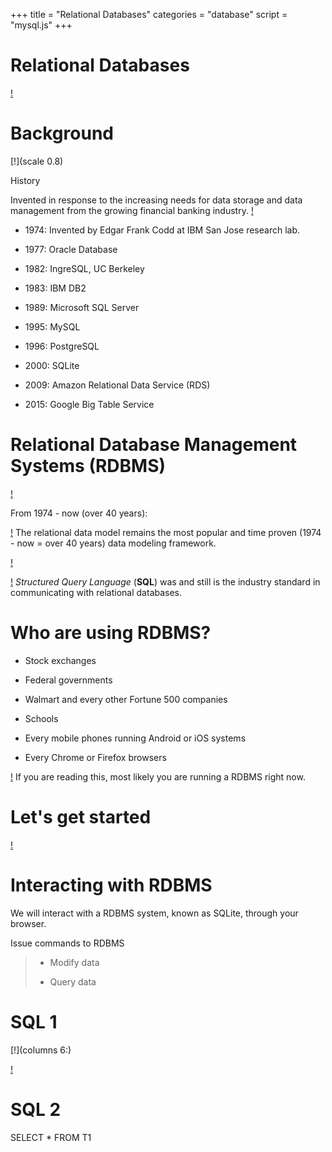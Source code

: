 +++
title = "Relational Databases"
categories = "database"
script = "mysql.js"
+++

# Relational Databases

[!](highlight)




Background
===========================================

[!](scale 0.8)

History

Invented in response to the increasing needs for data storage and data
management from the growing financial banking industry.  [!](box)

- 1974: Invented by Edgar Frank Codd at IBM San Jose research lab.

- 1977: Oracle Database

- 1982: IngreSQL, UC Berkeley

- 1983: IBM DB2

- 1989: Microsoft SQL Server

- 1995: MySQL

- 1996: PostgreSQL

- 2000: SQLite

- 2009: Amazon Relational Data Service (RDS)

- 2015: Google Big Table Service


# Relational Database Management Systems (RDBMS)

[!](middle)

From 1974 - now (over 40 years):

[!](box) The relational data model remains the most popular and time proven (1974 - now =
over 40 years) data modeling framework.

[!](&&&)

[!](box) *Structured Query Language* (**SQL**) was and still is the industry standard in
communicating with relational databases.




# Who are using RDBMS?

- Stock exchanges

- Federal governments

- Walmart and every other Fortune 500 companies

- Schools

- Every mobile phones running Android or iOS systems

- Every Chrome or Firefox browsers

[!](box) If you are reading this, most likely you are running a RDBMS right now.


# Let's get started

[!](highlight)


# Interacting with RDBMS

We will interact with a RDBMS system, known as SQLite, through your browser.

Issue commands to RDBMS

> - Modify data
>
> - Query data




# SQL 1

[!](columns 6:)

<script type="sql" execute quiet>
CREATE TABLE T1 (a int);
INSERT INTO T1 values (1),(2),(3);
</script>

<script type="sql" execute class="q">
SELECT * FROM T1
</script>

[!](split)

<script type="sql" dump class="b"></script>

# SQL 2

<script type="sql" editor class="c">
SELECT * FROM T1
</script>

<style>
.c {
 display: flex;
}
.c .editor {
  flex: 1;
  margin-right: 20px;
}
.c .result {
  flex: 1;
  display: flex;
}
</style>
